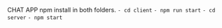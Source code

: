 CHAT APP
npm install in both folders.
```- cd client```
```- npm run start```
```- cd server```
```- npm start```